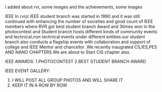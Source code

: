 I added about rvr, some images and the achievements, some images

IEEE
In rvrjc IEEE student branch was started in 1990 and it was still continued with enhancing the number of societies and good count of IEEE members where RVR got best student branch Award and 3times won in the photocontest and Student branch hosts different kinds of community events and technical,non technical events under different entities.our student branch also conducts a flagship events  with collaboration and support of college and IEEE Mentor and chancellor .We recently inaugrated CS,IES,PES AND NANO CHAPTERS.We are about to Start CIS chapter also.

IEEE AWARDS:
1.PHOTOCONTEST
2.BEST STUDENT BRANCH AWARD

IEEE EVENT GALLERY:

1. I WILL POST ALL GROUP PHOTOS AND WILL SHARE IT
2. KEEP IT IN A ROW BY ROW



